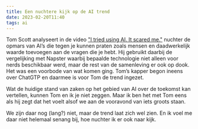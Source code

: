 ```yaml
---
title: Een nuchtere kijk op de AI trend
date: 2023-02-20T11:40
tags: ai
---
```


Tom Scott analyseert in de video ["I tried using AI. It scared me."](https://www.youtube.com/watch?v=jPhJbKBuNnA) nuchter de opmars van AI’s die tegen je kunnen praten zoals mensen en daadwerkelijk waarde toevoegen aan de vragen die je hebt. Hij gebruikt daarbij de vergelijking met Napster waarbij bepaalde technologie niet alleen voor nerds beschikbaar werd, maar de rest van de samenleving er ook op dook. Het was een voorbode van wat komen ging. Tom’s kapper begon ineens over ChatGTP en daarmee is voor Tom de trend ingezet.

Wat de huidige stand van zaken op het gebied van AI over de toekomst kan vertellen, kunnen Tom en ik je niet zeggen. Maar ik ben het met Tom eens als hij zegt dat het voelt alsof we aan de vooravond van iets groots staan.

We zijn daar nog (lang?) niet, maar de trend laat zich wel zien. En ik voel me daar niet helemaal senang bij, hoe nuchter ik er ook naar kijk.
